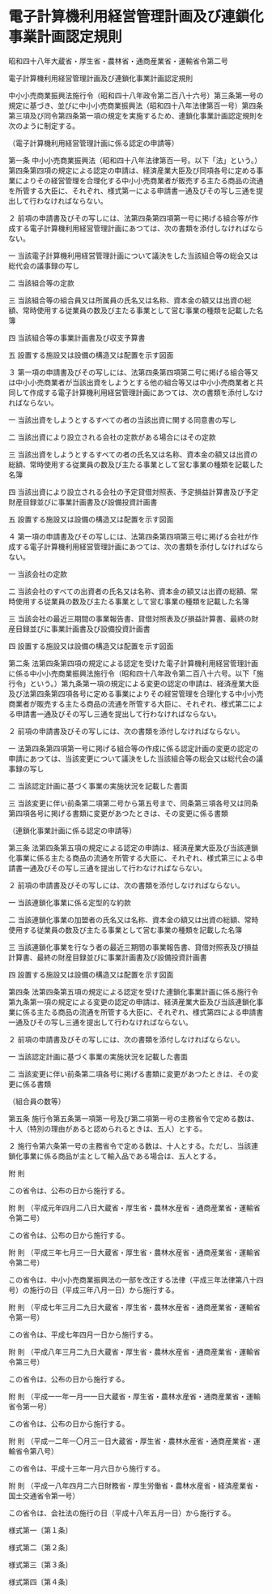 # 電子計算機利用経営管理計画及び連鎖化事業計画認定規則

昭和四十八年大蔵省・厚生省・農林省・通商産業省・運輸省令第二号

電子計算機利用経営管理計画及び連鎖化事業計画認定規則

中小小売商業振興法施行令（昭和四十八年政令第二百八十六号）第三条第一号の規定に基づき、並びに中小小売商業振興法（昭和四十八年法律第百一号）第四条第三項及び同令第四条第一項の規定を実施するため、連鎖化事業計画認定規則を次のように制定する。

（電子計算機利用経営管理計画に係る認定の申請等）

第一条 中小小売商業振興法（昭和四十八年法律第百一号。以下「法」という。）第四条第四項の規定による認定の申請は、経済産業大臣及び同項各号に定める事業によりその経営管理を合理化する中小小売商業者が販売する主たる商品の流通を所管する大臣に、それぞれ、様式第一による申請書一通及びその写し三通を提出して行わなければならない。

２ 前項の申請書及びその写しには、法第四条第四項第一号に掲げる組合等が作成する電子計算機利用経営管理計画にあつては、次の書類を添付しなければならない。

一 当該電子計算機利用経営管理計画について議決をした当該組合等の総会又は総代会の議事録の写し

二 当該組合等の定款

三 当該組合等の組合員又は所属員の氏名又は名称、資本金の額又は出資の総額、常時使用する従業員の数及び主たる事業として営む事業の種類を記載した名簿

四 当該組合等の事業計画書及び収支予算書

五 設置する施設又は設備の構造又は配置を示す図面

３ 第一項の申請書及びその写しには、法第四条第四項第二号に掲げる組合等又は中小小売商業者が当該出資をしようとする他の組合等又は中小小売商業者と共同して作成する電子計算機利用経営管理計画にあつては、次の書類を添付しなければならない。

一 当該出資をしようとするすべての者の当該出資に関する同意書の写し

二 当該出資により設立される会社の定款がある場合にはその定款

三 当該出資をしようとするすべての者の氏名又は名称、資本金の額又は出資の総額、常時使用する従業員の数及び主たる事業として営む事業の種類を記載した名簿

四 当該出資により設立される会社の予定貸借対照表、予定損益計算書及び予定財産目録並びに事業計画書及び設備投資計画書

五 設置する施設又は設備の構造又は配置を示す図面

４ 第一項の申請書及びその写しには、法第四条第四項第三号に掲げる会社が作成する電子計算機利用経営管理計画にあつては、次の書類を添付しなければならない。

一 当該会社の定款

二 当該会社のすべての出資者の氏名又は名称、資本金の額又は出資の総額、常時使用する従業員の数及び主たる事業として営む事業の種類を記載した名簿

三 当該会社の最近三期間の事業報告書、貸借対照表及び損益計算書、最終の財産目録並びに事業計画書及び設備投資計画書

四 設置する施設又は設備の構造又は配置を示す図面

第二条 法第四条第四項の規定による認定を受けた電子計算機利用経営管理計画に係る中小小売商業振興法施行令（昭和四十八年政令第二百八十六号。以下「施行令」という。）第九条第一項の規定による変更の認定の申請は、経済産業大臣及び法第四条第四項各号に定める事業によりその経営管理を合理化する中小小売商業者が販売する主たる商品の流通を所管する大臣に、それぞれ、様式第二による申請書一通及びその写し三通を提出して行わなければならない。

２ 前項の申請書及びその写しには、次の書類を添付しなければならない。

一 法第四条第四項第一号に掲げる組合等の作成に係る認定計画の変更の認定の申請にあつては、当該変更について議決をした当該組合等の総会又は総代会の議事録の写し

二 当該認定計画に基づく事業の実施状況を記載した書面

三 当該変更に伴い前条第二項第二号から第五号まで、同条第三項各号又は同条第四項各号に掲げる書類に変更があつたときは、その変更に係る書類

（連鎖化事業計画に係る認定の申請等）

第三条 法第四条第五項の規定による認定の申請は、経済産業大臣及び当該連鎖化事業に係る主たる商品の流通を所管する大臣に、それぞれ、様式第三による申請書一通及びその写し三通を提出して行わなければならない。

２ 前項の申請書及びその写しには、次の書類を添付しなければならない。

一 当該連鎖化事業に係る定型的な約款

二 当該連鎖化事業の加盟者の氏名又は名称、資本金の額又は出資の総額、常時使用する従業員の数及び主たる事業として営む事業の種類を記載した名簿

三 当該連鎖化事業を行なう者の最近三期間の事業報告書、貸借対照表及び損益計算書、最終の財産目録並びに事業計画書及び設備投資計画書

四 設置する施設又は設備の構造又は配置を示す図面

第四条 法第四条第五項の規定による認定を受けた連鎖化事業計画に係る施行令第九条第一項の規定による変更の認定の申請は、経済産業大臣及び当該連鎖化事業に係る主たる商品の流通を所管する大臣に、それぞれ、様式第四による申請書一通及びその写し三通を提出して行わなければならない。

２ 前項の申請書及びその写しには、次の書類を添付しなければならない。

一 当該認定計画に基づく事業の実施状況を記載した書面

二 当該変更に伴い前条第二項各号に掲げる書類に変更があつたときは、その変更に係る書類

（組合員の数等）

第五条 施行令第五条第一項第一号及び第二項第一号の主務省令で定める数は、十人（特別の理由があると認められるときは、五人）とする。

２ 施行令第六条第一号の主務省令で定める数は、十人とする。ただし、当該連鎖化事業に係る商品が主として輸入品である場合は、五人とする。

附 則

この省令は、公布の日から施行する。

附 則 （平成元年四月二八日大蔵省・厚生省・農林水産省・通商産業省・運輸省令第二号）

この省令は、公布の日から施行する。

附 則 （平成三年七月三一日大蔵省・厚生省・農林水産省・通商産業省・運輸省令第二号）

この省令は、中小小売商業振興法の一部を改正する法律（平成三年法律第八十四号）の施行の日（平成三年八月一日）から施行する。

附 則 （平成七年三月二九日大蔵省・厚生省・農林水産省・通商産業省・運輸省令第一号）

この省令は、平成七年四月一日から施行する。

附 則 （平成八年三月二九日大蔵省・厚生省・農林水産省・通商産業省・運輸省令第三号）

この省令は、公布の日から施行する。

附 則 （平成一一年一月一一日大蔵省・厚生省・農林水産省・通商産業省・運輸省令第一号）

この省令は、公布の日から施行する。

附 則 （平成一二年一〇月三一日大蔵省・厚生省・農林水産省・通商産業省・運輸省令第八号）

この省令は、平成十三年一月六日から施行する。

附 則 （平成一八年四月二六日財務省・厚生労働省・農林水産省・経済産業省・国土交通省令第一号）

この省令は、会社法の施行の日（平成十八年五月一日）から施行する。

様式第一〔第１条〕

[](/./pict/S48F03405003002-001.pdf)

様式第二〔第２条〕

[](/./pict/S48F03405003002-002.pdf)

様式第三〔第３条〕

[](/./pict/S48F03405003002-003.pdf)

様式第四〔第４条〕

[](/./pict/S48F03405003002-004.pdf)
